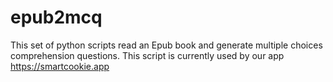# epub2mcq

This set of python scripts read an Epub book and generate multiple choices comprehension questions. This script is currently used by our app https://smartcookie.app
